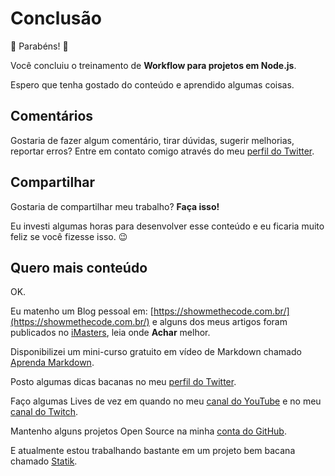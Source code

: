 # Conclusão

🎉 Parabéns! 🎉

Você concluiu o treinamento de **Workflow para projetos em Node.js**.

Espero que tenha gostado do conteúdo e aprendido algumas coisas.

## Comentários

Gostaria de fazer algum comentário, tirar dúvidas, sugerir melhorias, reportar erros? Entre em contato comigo através do meu [perfil do Twitter](https://twitter.com/robertoachar).

## Compartilhar

Gostaria de compartilhar meu trabalho? **Faça isso!**

Eu investi algumas horas para desenvolver esse conteúdo e eu ficaria muito feliz se você fizesse isso. 😉

## Quero mais conteúdo

OK.

Eu matenho um Blog pessoal em: [https://showmethecode.com.br/](https://showmethecode.com.br/) e alguns dos meus artigos foram publicados no [iMasters](https://imasters.com.br/perfil/robertoachar/), leia onde **Achar** melhor.

Disponibilizei um mini-curso gratuito em vídeo de Markdown chamado [Aprenda Markdown](https://www.udemy.com/aprenda-markdown/).

Posto algumas dicas bacanas no meu [perfil do Twitter](https://twitter.com/robertoachar).

Faço algumas Lives de vez em quando no meu [canal do YouTube](https://www.youtube.com/user/robertoachar) e no meu [canal do Twitch](https://www.twitch.tv/robertoachar).

Mantenho alguns projetos Open Source na minha [conta do GitHub](https://github.com/robertoachar).

E atualmente estou trabalhando bastante em um projeto bem bacana chamado [Statik](https://github.com/statikstack).
